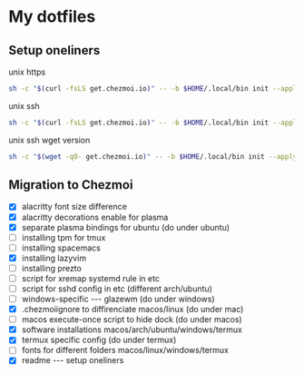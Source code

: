 # My dotfiles

## Setup oneliners

unix https
```bash
sh -c "$(curl -fsLS get.chezmoi.io)" -- -b $HOME/.local/bin init --apply xelorr
```

unix ssh
```bash
sh -c "$(curl -fsLS get.chezmoi.io)" -- -b $HOME/.local/bin init --apply git@github.com:xelorr/dotfiles.git
```

unix ssh wget version
```bash
sh -c "$(wget -qO- get.chezmoi.io)" -- -b $HOME/.local/bin init --apply git@github.com:xelorr/dotfiles.git
```

## Migration to Chezmoi

- [x] alacritty font size difference
- [x] alacritty decorations enable for plasma
- [x] separate plasma bindings for ubuntu (do under ubuntu)
- [ ] installing tpm for tmux
- [ ] installing spacemacs
- [x] installing lazyvim
- [ ] installing prezto
- [ ] script for xremap systemd rule in etc
- [ ] script for sshd config in etc (different arch/ubuntu)
- [ ] windows-specific --- glazewm (do under windows)
- [x] .chezmoiignore to diffirenciate macos/linux (do under mac)
- [ ] macos execute-once script to hide dock (do under macos)
- [x] software installations macos/arch/ubuntu/windows/termux
- [x] termux specific config (do under termux)
- [ ] fonts for different folders macos/linux/windows/termux
- [x] readme --- setup oneliners
